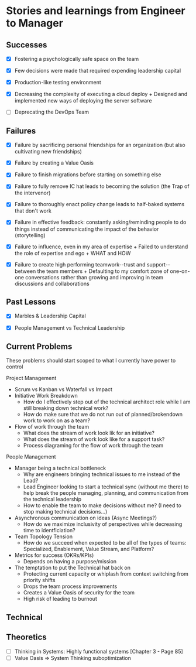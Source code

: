 # Stories and learnings from Engineer to Manager


## Successes

- [x] Fostering a psychologically safe space on the team
- [x] Few decisions were made that required expending leadership capital
- [x] Production-like testing environment
- [x] Decreasing the complexity of executing a cloud deploy
      + Designed and implemented new ways of deploying the server software
- [ ] Deprecating the DevOps Team


## Failures

- [x] Failure by sacrificing personal friendships for an organization (but also cultivating new
      friendships)
- [x] Failure by creating a Value Oasis
- [x] Failure to finish migrations before starting on something else
- [x] Failure to fully remove IC hat leads to becoming the solution (the Trap of the intervenor)
- [x] Failure to thoroughly enact policy change leads to half-baked systems that don't work
- [x] Failure in effective feedback: constantly asking/reminding people to do things instead of
      communicating the impact of the behavior (storytelling)
- [x] Failure to influence, even in my area of expertise
      + Failed to understand the role of expertise and ego
      + WHAT and HOW
- [x] Failure to create high performing teamwork--trust and support--between the team members
      + Defaulting to my comfort zone of one-on-one conversations rather than growing and improving
        in team discussions and collaborations


## Past Lessons

- [x] Marbles & Leadership Capital
- [x] People Management vs Technical Leadership


## Current Problems

These problems should start scoped to what I currently have power to control

Project Management
- Scrum vs Kanban vs Waterfall vs Impact
- Initiative Work Breakdown
  + How do I effectively step out of the technical architect role while I am still breaking down technical work?
  + How do make sure that we do not run out of planned/brokendown work to work on as a team?
- Flow of work through the team
  + What does the stream of work look lik for an initiative?
  + What does the stream of work look like for a support task?
  + Process diagraming for the flow of work through the team

People Management
- Manager being a technical bottleneck
  + Why are engineers bringing technical issues to me instead of the Lead?
  + Lead Engineer looking to start a technical sync (without me there) to help break the people managing, planning, and
    communication from the technical leadership
  + How to enable the team to make decisions without me? (I need to stop making technical decisions...)
- Asynchronous communication on ideas (Async Meetings?)
  + How do we maximize inclusivity of perspectives while decreasing time to identficiation?
- Team Topology Tension
  + How do we succeed when expected to be all of the types of teams: Specialized, Enablement, Value Stream, and
    Platform? 
- Metrics for success (OKRs/KPIs)
  + Depends on having a purpose/mission
- The temptation to put the Technical hat back on
  + Protecting current capacity or whiplash from context switching from priority shifts
  + Drops the team process improvements
  + Creates a Value Oasis of security for the team
  + High risk of leading to burnout


Technical
- 

## Theoretics

- [ ] Thinking in Systems: Highly functional systems [Chapter 3 - Page 85] 
- [ ] Value Oasis => System Thinking suboptimization
